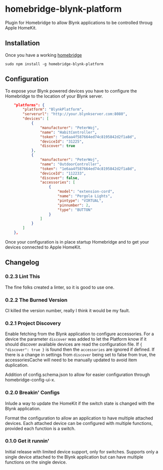 # homebridge-blynk-platform

Plugin for Homebridge to allow Blynk applications to be controlled throug Apple HomeKit.

## Installation

Once you have a working [homebridge](https://github.com/homebridge/homebridge/)

```console
sudo npm install -g homebridge-blynk-platform
```

## Configuration

To expose your Blynk powered devices you have to configure the Homebridge to the location of your Blynk server.

```json
    "platforms": {
        "platform": "BlynkPlatform",
        "serverurl": "http://your.blynkserver.com:8080",
        "devices": [
            {
                "manufacturer": "PeterWoj",
                "name": "HabitController",
                "token": "1e6aa4f587664ed74c8195842d2f1a8d",
                "deviceId": "31225",
                "discover": true
            },
            {
                "manufacturer": "PeterWoj",
                "name": "OutdoorController",
                "token": "1e6aa4f587664ed74c8195842d2f1a8d",
                "deviceId": "112233",
                "discover": false,
                "accessories": [
                    {
                        "model": "extension-cord",
                        "name": "Pergola Lights",
                        "pintype": "VIRTUAL",
                        "pinnumber": 2,
                        "type": "BUTTON"
                    }
                ]
            }
        ]
    },
```

Once your configuration is in place startup Homebridge and to get your devices connected to Apple HomeKit.

## Changelog

### 0.2.3 Lint This

The fine folks created a linter, so it is good to use one.

### 0.2.2 The Burned Version

CI killed the version number, really I think it would be my fault.

### 0.2.1 Project Discovery

Enable fetching from the Blynk application to configure accessories.  For a device the parameter `discover` was added to let the Platform know if it should discover available devices are read the configuration file.  If `{ "discover": true }` is found then the `accessories` are ignored if defined.  If there is a change in settings from `discover` being set to false from true, the accessoriesCache will need to be manually updated to avoid item duplication.

Addition of config.schema.json to allow for easier configuration through homebridge-config-ui-x.

### 0.2.0 Breakin' Configs

Inlude a way to update the HomeKit if the switch state is changed with the Blynk application.

Format the configuration to allow an application to have multiple attached devices.  Each attached device can be configured with multiple functions, provided each function is a switch.

### 0.1.0 Get it runnin'

Initial release with limited device support, only for switches.  Supports only a single device attached to the Blynk application but can have multiple functions on the single device.
